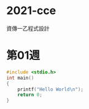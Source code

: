 # 2021-cce
資傳一乙程式設計
# 第01週
```C
#include <stdio.h>
int main()
{
    printf("Hello World\n");
    return 0;
}
```
